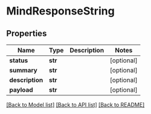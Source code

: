 # MindResponseString

## Properties
Name | Type | Description | Notes
------------ | ------------- | ------------- | -------------
**status** | **str** |  | [optional] 
**summary** | **str** |  | [optional] 
**description** | **str** |  | [optional] 
**payload** | **str** |  | [optional] 

[[Back to Model list]](../README.md#documentation-for-models) [[Back to API list]](../README.md#documentation-for-api-endpoints) [[Back to README]](../README.md)


